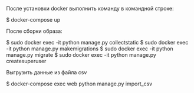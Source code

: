 После установки docker выполнить команду в командной строке:

$ docker-compose up

После сборки образа:

$ sudo docker exec -it <CONTAINER ID> python manage.py collectstatic
$ sudo docker exec -it <CONTAINER ID> python manage.py makemigrations
$ sudo docker exec -it <CONTAINER ID> python manage.py migrate
$ sudo docker exec -it <CONTAINER ID> python manage.py createsuperuser

Выгрузить данные из файла csv

$ docker-compose exec web python manage.py import_csv